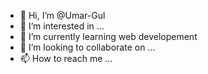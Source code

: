 - 👋 Hi, I’m @Umar-Gul
- 👀 I’m interested in ...
- 🌱 I’m currently learning web developement
- 💞️ I’m looking to collaborate on ...
- 📫 How to reach me ...

<!---
Umar-Gul/Umar-Gul is a ✨ special ✨ repository because its `README.md` (this file) appears on your GitHub profile.
You can click the Preview link to take a look at your changes.
--->
